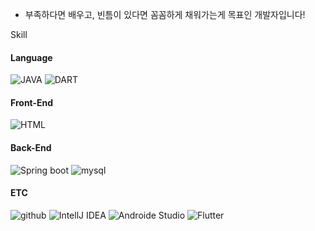 
- 부족하다면 배우고, 빈틈이 있다면 꼼꼼하게 채워가는게 목표인 개발자입니다!

Skill
<br>
#### Language
![JAVA](https://img.shields.io/badge/Java-ED8B00?style=for-the-badge&logo=openjdk&logoColor=white)
![DART](https://img.shields.io/badge/Dart-0175C2?style=for-the-badge&logo=dart&logoColor=white)


#### Front-End 
![HTML](https://img.shields.io/badge/HTML-239120?style=for-the-badge&logo=html5&logoColor=white)

#### Back-End
![Spring boot](https://img.shields.io/badge/Spring-6DB33F?style=for-the-badge&logo=spring&logoColor=white)
![mysql](https://img.shields.io/badge/MySQL-00000F?style=for-the-badge&logo=mysql&logoColor=white)

#### ETC
![github](https://img.shields.io/badge/GitHub-100000?style=for-the-badge&logo=github&logoColor=white)
![IntellJ IDEA](https://img.shields.io/badge/IntelliJ_IDEA-000000.svg?style=for-the-badge&logo=intellij-idea&logoColor=white)
![Androide Studio](https://img.shields.io/badge/Android_Studio-3DDC84?style=for-the-badge&logo=android-studio&logoColor=white)
![Flutter](https://img.shields.io/badge/Flutter-02569B?style=for-the-badge&logo=flutter&logoColor=white)
